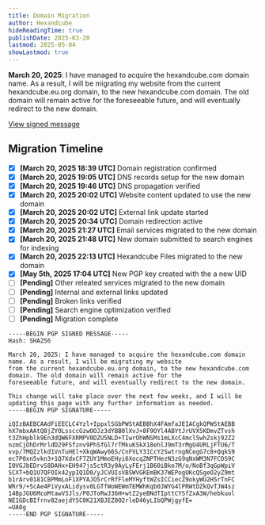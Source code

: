 ```yaml
---
title: Domain Migration
author: Hexandcube
hideReadingTime: true
publishDate: 2025-03-20
lastmod: 2025-05-04
showLastmod: true
---
```


**March 20, 2025**: I have managed to acquire the hexandcube.com domain name. As a result, I will be migrating my website
from the current hexandcube.eu.org domain, to the new hexandcube.com domain. The old domain will remain active for the 
foreseeable future, and will eventually redirect to the new domain. 

[View signed message](#signed-message)

## Migration Timeline

- [x] **[March 20, 2025 18:39 UTC]** Domain registration confirmed
- [x] **[March 20, 2025 19:05 UTC]** DNS records setup for the new domain
- [x] **[March 20, 2025 19:46 UTC]** DNS propagation verified
- [x] **[March 20, 2025 20:02 UTC]** Website content updated to use the new domain
- [x] **[March 20, 2025 20:02 UTC]** External link update started
- [x] **[March 20, 2025 20:34 UTC]** Domain redirection active
- [x] **[March 20, 2025 21:27 UTC]** Email services migrated to the new domain
- [x] **[March 20, 2025 21:48 UTC]** New domain submitted to search engines for indexing
- [x] **[March 20, 2025 22:13 UTC]** Hexandcube Files migrated to the new domain
- [x] **[May 5th, 2025 17:04 UTC]** New PGP key created with the a new UID
- [ ] **[Pending]** Other releated services migrated to the new domain
- [ ] **[Pending]** Internal and external links updated
- [ ] **[Pending]** Broken links verified
- [ ] **[Pending]** Search engine optimization verified
- [ ] **[Pending]** Migration complete

```plaintext
-----BEGIN PGP SIGNED MESSAGE-----
Hash: SHA256

March 20, 2025: I have managed to acquire the hexandcube.com domain name. As a result, I will be migrating my website
from the current hexandcube.eu.org domain, to the new hexandcube.com domain. The old domain will remain active for the 
foreseeable future, and will eventually redirect to the new domain. 

This change will take place over the next few weeks, and I will be updating this page with any further information as needed.
-----BEGIN PGP SIGNATURE-----

iQIzBAEBCAAdFiEECLC4Yzl+IppxlSGbPWStAEBBhX4FAmfaJEIACgkQPWStAEBB
hX7mbxAAtQ8jZYOLssccGzwOOJz3dYBB0lXvJ+8F9OYl4ABYtJrUVX5KDmvZTvsh
t3ZhHpblk9En3dQW6FXRMPV0DZU5NLD+TIwrOhWNSMs1mLXcC4mcl5whZskj92Z2
nzmCjOhDrMrldD29FSfznv9PhSfGl7rTMkuKSkX18ehlJ9mT3rMgU4URLjFTU6/T
vvp/7MQZzlkd1VnTuHEl+XkqWAwy66S/CnFVLY31CcY2SwtrngNCegG7c8+QqkS9
ec7P0xn5vkn3+1Q7XdxCF7ZUY1MmoEHyi6XocqZNPTHezN3zG9qNxWM3N7FCDS9C
I0VGJbEDrvS8DAHx+EH947js5ctR3y9AyLyFErj1B60iBke7M/o/NoBf3qGpWpiV
SCXT+bQ1U7QFOIk42ypIQ1D0/yJCVUIsVBSWVGKEmBK37WEPogUKcQSgeO2yZ9mt
b1rArv0181CBPMmLoF1XPYAJO5rCrRfFleMYHyftWZsICCiecZ9okyWU2H5rTnFC
WRr9/+5cAe4PiVyxALidysv0LGTfWoWEWmTEMWhKqb0JWYG4lPRWtDZkQvTJW4sz
14BpJGU6McoMtawV3Jls/P0JToRwJ36H+wtZ2yeBNdTIpttCYSfZxA3W/hebkuol
NE1GDcBIfrnv82aejdYSC0K21XBJEZ0O2rleD46yLIbQPWjgyfE=
=UA0g
-----END PGP SIGNATURE-----
```